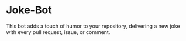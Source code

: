 # Joke-Bot
This bot adds a touch of humor to your repository, delivering a new joke with every pull request, issue, or comment.
